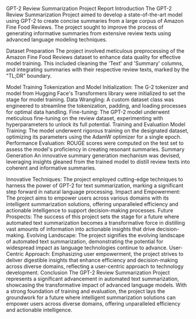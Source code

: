 
GPT-2 Review Summarization Project Report
Introduction
The GPT-2 Review Summarization Project aimed to develop a state-of-the-art model using GPT-2 to create concise summaries from a large corpus of Amazon Fine Food Reviews. The project sought to improve the process of generating informative summaries from extensive review texts using advanced language modeling techniques.

Dataset Preparation
The project involved meticulous preprocessing of the Amazon Fine Food Reviews dataset to enhance data quality for effective model training. This included cleaning the 'Text' and 'Summary' columns, and integrating summaries with their respective review texts, marked by the "TL;DR" boundary.

Model Training
Tokenization and Model Initialization: The G-2 tokenizer and model from Hugging Face's Transformers library were initialized to set the stage for model training.
Data Wrangling: A custom dataset class was engineered to streamline the tokenization, padding, and loading processes for optimal data handling.
Fine-tuning: The GPT-2 model underwent meticulous fine-tuning on the review dataset, experimenting with hyperparameters to unlock its full potential.
Training and Evaluation
Model Training: The model underwent rigorous training on the designated dataset, optimizing its parameters using the AdamW optimizer for a single epoch.
Performance Evaluation: ROUGE scores were computed on the test set to assess the model's proficiency in creating resonant summaries.
Summary Generation
An innovative summary generation mechanism was devised, leveraging insights gleaned from the trained model to distill review texts into coherent and informative summaries.

Innovative Techniques: The project employed cutting-edge techniques to harness the power of GPT-2 for text summarization, marking a significant step forward in natural language processing.
Impact and Empowerment: The project aims to empower users across various domains with its intelligent summarization solutions, offering unparalleled efficiency and actionable intelligence to support decision-making processes.
Future Prospects: The success of this project sets the stage for a future where automated text summarization becomes a transformative force in distilling vast amounts of information into actionable insights that drive decision-making.
Evolving Landscape: The project signifies the evolving landscape of automated text summarization, demonstrating the potential for widespread impact as language technologies continue to advance.
User-Centric Approach: Emphasizing user empowerment, the project strives to deliver digestible insights that enhance efficiency and decision-making across diverse domains, reflecting a user-centric approach to technology development.
Conclusion
The GPT-2 Review Summarization Project represents a significant advancement in automated text summarization, showcasing the transformative impact of advanced language models. With a strong foundation of training and evaluation, the project lays the groundwork for a future where intelligent summarization solutions can empower users across diverse domains, offering unparalleled efficiency and actionable intelligence.

	
